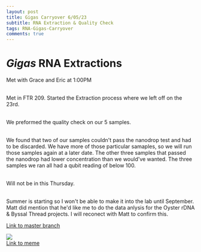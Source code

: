 ```yaml
---
layout: post
title: Gigas Carryover 6/05/23
subtitle: RNA Extraction & Quality Check
tags: RNA-Gigas-Carryover
comments: true
---
```


# *Gigas* RNA Extractions
Met with Grace and Eric at 1:00PM

<br> Met in FTR 209. Started the Extraction process where we left off on the 23rd.

<br> We preformed the quality check on our 5 samples.

<br> We found that two of our samples couldn't pass the nanodrop test and had to be discarded. We have more of those particular samaples, so we will run those samples again at a later date. The other three samples that passed the nanodrop had lower concentration than we would've wanted. The three samples we ran all had a qubit reading of below 100.

<br> Will not be in this Thursday.

<br> Summer is starting so I won't be able to make it into the lab until September. Matt did mention that he'd like me to do the data anlysis for the Oyster rDNA & Byssal Thread projects. I will reconect with Matt to confirm this.

[Link to master branch](https://github.com/mattgeorgephd/USDA-SRGARP-gigas-carryover)

![](https://encrypted-tbn0.gstatic.com/images?q=tbn:ANd9GcQdmCul_MsnAvr5QLE4tAu5GK4RIsnUV3odVb9fJz4NOw&usqp=CAU&ec=48600113)
<br> [Link to meme](https://www.facebook.com/sciencememes/posts/credit-michael-yoon/1236265846508870/)
